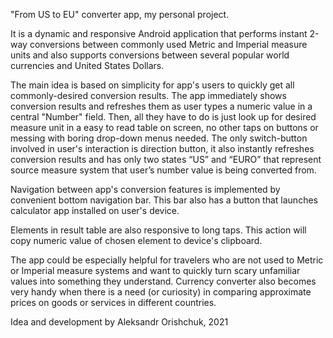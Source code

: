 "From US to EU" converter app, my personal project.

It is a dynamic and responsive Android application that performs instant 2-way conversions between commonly used Metric and Imperial measure units and also supports conversions between several popular world currencies and United States Dollars.

The main idea is based on simplicity for app's users to quickly get all commonly-desired conversion results. 
The app immediately shows conversion results and refreshes them as user types a numeric value in a central "Number" field. Then, all they have to do is just look up for desired measure unit in a easy to read table on screen, no other taps on buttons or messing with boring drop-down menus needed. The only switch-button involved in user's interaction is direction button, it also instantly refreshes conversion results and has only two states “US” and “EURO” that represent source measure system that user’s number value is being converted from.

Navigation between app's conversion features is implemented by convenient bottom navigation bar. This bar also has a button that launches calculator app installed on user's device.

Elements in result table are also responsive to long taps. This action will copy numeric value of chosen element to device's clipboard.

The app could be especially helpful for travelers who are not used to Metric or Imperial measure systems and want to quickly turn scary unfamiliar values into something they understand. Currency converter also becomes very handy when there is a need (or curiosity) in comparing approximate prices on goods or services in different countries.

Idea and development by Aleksandr Orishchuk, 2021
